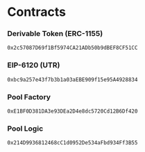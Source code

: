 # Contracts

### Derivable Token (ERC-1155)

`0x2c57087D69f1Bf5974CA21ADb50b9dBEF8CF51CC`

### EIP-6120 (UTR)

`0xbc9a257e43f7b3b1a03aEBE909f15e95A4928834`

### Pool Factory

`0xE1BF0D381DA3e93DEa2D4e8dc5720Cd12B6Df420`

### Pool Logic

`0x214D9936812468cC1d0952De534aFbd934Ff3B55`



